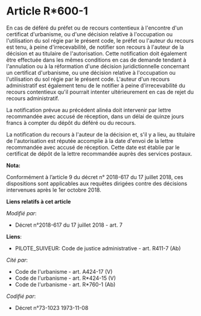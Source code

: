 # Article R*600-1

En cas de déféré du préfet ou de recours contentieux à l'encontre d'un certificat d'urbanisme, ou d'une décision relative à
l'occupation ou l'utilisation du sol régie par le présent code, le préfet ou l'auteur du recours est tenu, à peine
d'irrecevabilité, de notifier son recours à l'auteur de la décision et au titulaire de l'autorisation. Cette notification
doit également être effectuée dans les mêmes conditions en cas de demande tendant à l'annulation ou à la réformation d'une
décision juridictionnelle concernant un certificat d'urbanisme, ou une décision relative à l'occupation ou l'utilisation du
sol régie par le présent code. L'auteur d'un recours administratif est également tenu de le notifier à peine d'irrecevabilité
du recours contentieux qu'il pourrait intenter ultérieurement en cas de rejet du recours administratif.

La notification prévue au précédent alinéa doit intervenir par lettre recommandée avec accusé de réception, dans un délai de
quinze jours francs à compter du dépôt du déféré ou du recours.

La notification du recours à l'auteur de la décision et, s'il y a lieu, au titulaire de l'autorisation est réputée accomplie
à la date d'envoi de la lettre recommandée avec accusé de réception. Cette date est établie par le certificat de dépôt de la
lettre recommandée auprès des services postaux.

**Nota:**

Conformément à l’article 9 du décret n° 2018-617 du 17 juillet 2018, ces dispositions sont applicables aux requêtes dirigées
contre des décisions intervenues après le 1er octobre 2018.

**Liens relatifs à cet article**

_Modifié par_:

  - Décret n°2018-617 du 17 juillet 2018 - art. 7

**Liens**:

  - PILOTE_SUIVEUR: Code de justice administrative - art. R411-7 (Ab)

_Cité par_:

  - Code de l'urbanisme - art. A424-17 (V)
  - Code de l'urbanisme - art. R*424-15 (V)
  - Code de l'urbanisme - art. R*760-1 (Ab)

_Codifié par_:

  - Décret n°73-1023 1973-11-08
